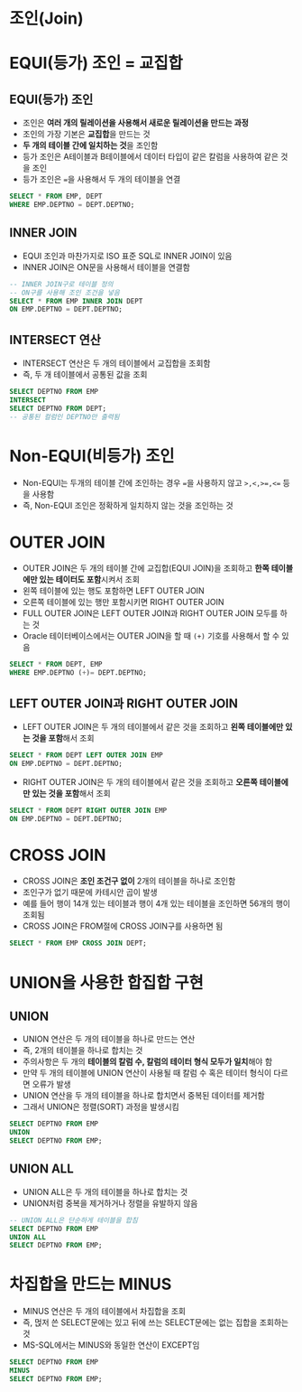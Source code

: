 # 조인(Join)

# EQUI(등가) 조인 = 교집합

## EQUI(등가) 조인

- 조인은 **여러 개의 릴레이션을 사용해서 새로운 릴레이션을 만드는 과정**
- 조인의 가장 기본은 **교집합**을 만드는 것
- **두 개의 테이블 간에 일치하는 것**을 조인함
- 등가 조인은 A테이블과 B테이블에서 데이터 타입이 같은 칼럼을 사용하여 같은 것을 조인
- 등가 조인은 `=`을 사용해서 두 개의 테이블을 연결

```sql
SELECT * FROM EMP, DEPT
WHERE EMP.DEPTNO = DEPT.DEPTNO;
```

## INNER JOIN

- EQUI 조인과 마찬가지로 ISO 표준 SQL로 INNER JOIN이 있음
- INNER JOIN은 ON문을 사용해서 테이블을 연결함

```sql
-- INNER JOIN구로 테이블 정의
-- ON구를 사용해 조인 조건을 넣음
SELECT * FROM EMP INNER JOIN DEPT
ON EMP.DEPTNO = DEPT.DEPTNO;
```

## INTERSECT 연산

- INTERSECT 연산은 두 개의 테이블에서 교집합을 조회함
- 즉, 두 개 테이블에서 공통된 값을 조회

```sql
SELECT DEPTNO FROM EMP
INTERSECT
SELECT DEPTNO FROM DEPT;
-- 공통된 컬럼인 DEPTNO만 출력됨
```

# Non-EQUI(비등가) 조인

- Non-EQUI는 두개의 테이블 간에 조인하는 경우 `=`을 사용하지 않고 `>,<,>=,<=` 등을 사용함
- 즉, Non-EQUI 조인은 정확하게 일치하지 않는 것을 조인하는 것

# OUTER JOIN

- OUTER JOIN은 두 개의 테이블 간에 교집합(EQUI JOIN)을 조회하고 **한쪽 테이블에만 있는 테이터도 포함**시켜서 조회
- 왼쪽 테이블에 있는 행도 포함하면 LEFT OUTER JOIN
- 오른쪽 테이블에 있는 행만 포함시키면 RIGHT OUTER JOIN
- FULL OUTER JOIN은 LEFT OUTER JOIN과 RIGHT OUTER JOIN 모두를 하는 것
- Oracle 테이터베이스에서는 OUTER JOIN을 할 때 `(+)` 기호를 사용해서 할 수 있음

```sql
SELECT * FROM DEPT, EMP
WHERE EMP.DEPTNO (+)= DEPT.DEPTNO;
```

## LEFT OUTER JOIN과 RIGHT OUTER JOIN

- LEFT OUTER JOIN은 두 개의 테이블에서 같은 것을 조회하고 **왼쪽 테이블에만 있는 것을 포함**해서 조회

```sql
SELECT * FROM DEPT LEFT OUTER JOIN EMP
ON EMP.DEPTNO = DEPT.DEPTNO;
```

- RIGHT OUTER JOIN은 두 개의 테이블에서 같은 것을 조회하고 **오른쪽 테이블에만 있는 것을 포함**해서 조회

```sql
SELECT * FROM DEPT RIGHT OUTER JOIN EMP
ON EMP.DEPTNO = DEPT.DEPTNO;
```

# CROSS JOIN

- CROSS JOIN은 **조인 조건구 없이** 2개의 테이블을 하나로 조인함
- 조인구가 없기 때문에 카테시안 곱이 발생
- 예를 들어 행이 14개 있는 테이블과 행이 4개 있는 테이블을 조인하면 56개의 행이 조회됨
- CROSS JOIN은 FROM절에 CROSS JOIN구를 사용하면 됨

```sql
SELECT * FROM EMP CROSS JOIN DEPT;
```

# UNION을 사용한 합집합 구현

## UNION

- UNION 연산은 두 개의 테이블을 하나로 만드는 연산
- 즉, 2개의 테이블을 하나로 합치는 것
- 주의사항은 두 개의 **테이블의 칼럼 수, 칼럼의 테이터 형식 모두가 일치**해야 함
- 만약 두 개의 테이블에 UNION 연산이 사용될 때 칼럼 수 혹은 테이터 형식이 다르면 오류가 발생
- UNION 연산을 두 개의 테이블을 하나로 합치면서 중복된 데이터를 제거함
- 그래서 UNION은 정렬(SORT) 과정을 발생시킴

```sql
SELECT DEPTNO FROM EMP
UNION
SELECT DEPTNO FROM EMP;
```

## UNION ALL

- UNION ALL은 두 개의 테이블을 하나로 합치는 것
- UNION처럼 중복을 제거하거나 정렬을 유발하지 않음

```sql
-- UNION ALL은 단순하게 테이블을 합침
SELECT DEPTNO FROM EMP
UNION ALL
SELECT DEPTNO FROM EMP;
```

# 차집합을 만드는 MINUS

- MINUS 연산은 두 개의 테이블에서 차집합을 조회
- 즉, 먽저 쓴 SELECT문에는 있고 뒤에 쓰는 SELECT문에는 없는 집합을 조회하는 것
- MS-SQL에서는 MINUS와 동일한 연산이 EXCEPT임

```sql
SELECT DEPTNO FROM EMP
MINUS
SELECT DEPTNO FROM EMP;
```
